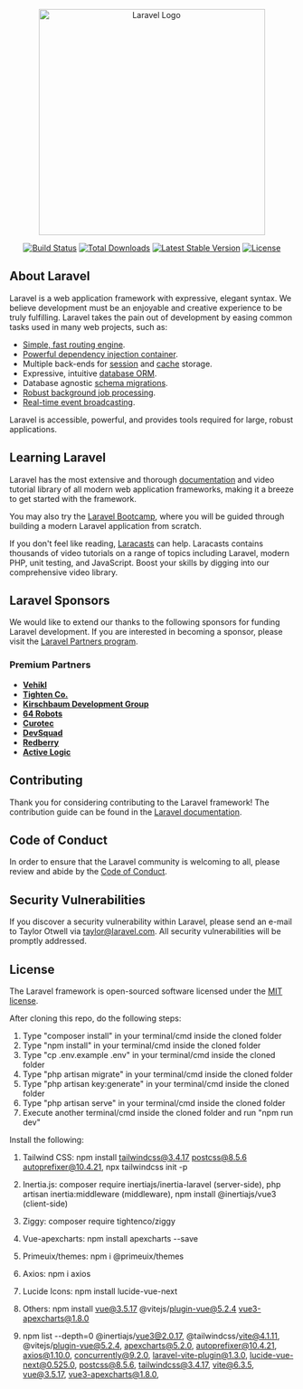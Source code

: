 <p align="center"><a href="https://laravel.com" target="_blank"><img src="https://raw.githubusercontent.com/laravel/art/master/logo-lockup/5%20SVG/2%20CMYK/1%20Full%20Color/laravel-logolockup-cmyk-red.svg" width="400" alt="Laravel Logo"></a></p>

<p align="center">
<a href="https://github.com/laravel/framework/actions"><img src="https://github.com/laravel/framework/workflows/tests/badge.svg" alt="Build Status"></a>
<a href="https://packagist.org/packages/laravel/framework"><img src="https://img.shields.io/packagist/dt/laravel/framework" alt="Total Downloads"></a>
<a href="https://packagist.org/packages/laravel/framework"><img src="https://img.shields.io/packagist/v/laravel/framework" alt="Latest Stable Version"></a>
<a href="https://packagist.org/packages/laravel/framework"><img src="https://img.shields.io/packagist/l/laravel/framework" alt="License"></a>
</p>

## About Laravel

Laravel is a web application framework with expressive, elegant syntax. We believe development must be an enjoyable and creative experience to be truly fulfilling. Laravel takes the pain out of development by easing common tasks used in many web projects, such as:

- [Simple, fast routing engine](https://laravel.com/docs/routing).
- [Powerful dependency injection container](https://laravel.com/docs/container).
- Multiple back-ends for [session](https://laravel.com/docs/session) and [cache](https://laravel.com/docs/cache) storage.
- Expressive, intuitive [database ORM](https://laravel.com/docs/eloquent).
- Database agnostic [schema migrations](https://laravel.com/docs/migrations).
- [Robust background job processing](https://laravel.com/docs/queues).
- [Real-time event broadcasting](https://laravel.com/docs/broadcasting).

Laravel is accessible, powerful, and provides tools required for large, robust applications.

## Learning Laravel

Laravel has the most extensive and thorough [documentation](https://laravel.com/docs) and video tutorial library of all modern web application frameworks, making it a breeze to get started with the framework.

You may also try the [Laravel Bootcamp](https://bootcamp.laravel.com), where you will be guided through building a modern Laravel application from scratch.

If you don't feel like reading, [Laracasts](https://laracasts.com) can help. Laracasts contains thousands of video tutorials on a range of topics including Laravel, modern PHP, unit testing, and JavaScript. Boost your skills by digging into our comprehensive video library.

## Laravel Sponsors

We would like to extend our thanks to the following sponsors for funding Laravel development. If you are interested in becoming a sponsor, please visit the [Laravel Partners program](https://partners.laravel.com).

### Premium Partners

- **[Vehikl](https://vehikl.com)**
- **[Tighten Co.](https://tighten.co)**
- **[Kirschbaum Development Group](https://kirschbaumdevelopment.com)**
- **[64 Robots](https://64robots.com)**
- **[Curotec](https://www.curotec.com/services/technologies/laravel)**
- **[DevSquad](https://devsquad.com/hire-laravel-developers)**
- **[Redberry](https://redberry.international/laravel-development)**
- **[Active Logic](https://activelogic.com)**

## Contributing

Thank you for considering contributing to the Laravel framework! The contribution guide can be found in the [Laravel documentation](https://laravel.com/docs/contributions).

## Code of Conduct

In order to ensure that the Laravel community is welcoming to all, please review and abide by the [Code of Conduct](https://laravel.com/docs/contributions#code-of-conduct).

## Security Vulnerabilities

If you discover a security vulnerability within Laravel, please send an e-mail to Taylor Otwell via [taylor@laravel.com](mailto:taylor@laravel.com). All security vulnerabilities will be promptly addressed.

## License

The Laravel framework is open-sourced software licensed under the [MIT license](https://opensource.org/licenses/MIT).

After cloning this repo, do the following steps:

1. Type "composer install" in your terminal/cmd inside the cloned folder
2. Type "npm install" in your terminal/cmd inside the cloned folder
3. Type "cp .env.example .env" in your terminal/cmd inside the cloned folder
4. Type "php artisan migrate" in your terminal/cmd inside the cloned folder
5. Type "php artisan key:generate" in your terminal/cmd inside the cloned folder
6. Type "php artisan serve" in your terminal/cmd inside the cloned folder
7. Execute another terminal/cmd inside the cloned folder and run "npm run dev"

Install the following:
1. Tailwind CSS:
   npm install tailwindcss@3.4.17 postcss@8.5.6 autoprefixer@10.4.21,
   npx tailwindcss init -p
   
2. Inertia.js:
   composer require inertiajs/inertia-laravel (server-side),
   php artisan inertia:middleware (middleware),
   npm install @inertiajs/vue3 (client-side)

3. Ziggy: composer require tightenco/ziggy

4. Vue-apexcharts: npm install apexcharts --save

5. Primeuix/themes: npm i @primeuix/themes

6. Axios: npm i axios

7. Lucide Icons: npm install lucide-vue-next

8. Others: npm install vue@3.5.17 @vitejs/plugin-vue@5.2.4 vue3-apexcharts@1.8.0

9. npm list --depth=0
    @inertiajs/vue3@2.0.17,
   @tailwindcss/vite@4.1.11,
   @vitejs/plugin-vue@5.2.4,
   apexcharts@5.2.0,
   autoprefixer@10.4.21,
   axios@1.10.0,
   concurrently@9.2.0,
   laravel-vite-plugin@1.3.0,
   lucide-vue-next@0.525.0,
   postcss@8.5.6,
   tailwindcss@3.4.17,
   vite@6.3.5,
   vue@3.5.17,
   vue3-apexcharts@1.8.0,
